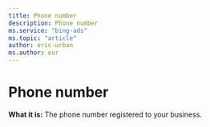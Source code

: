 ```yaml
---
title: Phone number
description: Phone number
ms.service: "bing-ads"
ms.topic: "article"
author: eric-urban
ms.author: eur
---
```


# Phone number

**What it is:**  The phone number registered to your business.



